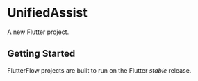 # UnifiedAssist

A new Flutter project.

## Getting Started

FlutterFlow projects are built to run on the Flutter _stable_ release.
